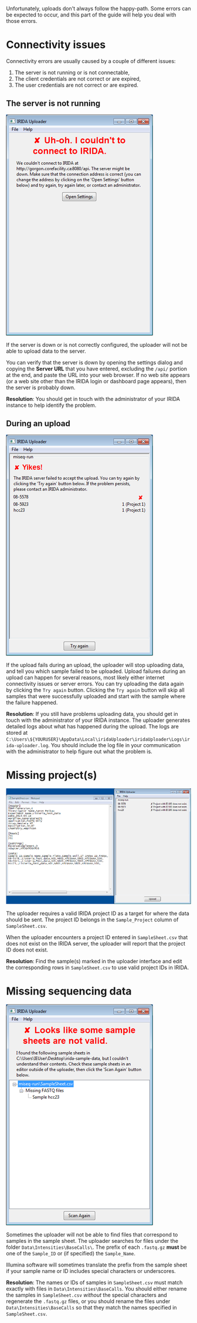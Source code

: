 Unfortunately, uploads don't always follow the happy-path. Some errors can be expected to occur, and this part of the guide will help you deal with those errors.

Connectivity issues
===================
Connectivity errors are usually caused by a couple of different issues:

1. The server is not running or is not connectable,
2. The client credentials are not correct or are expired,
3. The user credentials are not correct or are expired.

The server is not running
-------------------------

![Server is down.](images/connectivity-server-down.png)

If the server is down or is not correctly configured, the uploader will not be able to upload data to the server.

You can verify that the server is down by opening the settings dialog and copying the **Server URL** that you have entered, excluding the `/api/` portion at the end, and paste the URL into your web browser. If no web site appears (or a web site other than the IRIDA login or dashboard page appears), then the server is probably down.

**Resolution**: You should get in touch with the administrator of your IRIDA instance to help identify the problem.

During an upload
----------------

![Error during upload.](images/connectivity-during-upload.png)

If the upload fails during an upload, the uploader will stop uploading data, and tell you which sample failed to be uploaded. Upload failures during an upload can happen for several reasons, most likely either internet connectivity issues or server errors. You can try uploading the data again by clicking the `Try again` button. Clicking the `Try again` button will skip all samples that were successfully uploaded and start with the sample where the failure happened.

**Resolution**: If you still have problems uploading data, you should get in touch with the administrator of your IRIDA instance. The uploader generates detailed logs about what has happened during the upload. The logs are stored at `C:\Users\${YOURUSER}\AppData\Local\iridaUploader\iridaUploader\Logs\irida-uploader.log`. You should include the log file in your communication with the administrator to help figure out what the problem is.


Missing project(s)
==================

![Missing project ID.](images/missing-project-id.png)

The uploader requires a valid IRIDA project ID as a target for where the data should be sent. The project ID belongs in the `Sample_Project` column of `SampleSheet.csv`.

When the uploader encounters a project ID entered in `SampleSheet.csv` that does not exist on the IRIDA server, the uploader will report that the project ID does not exist.

**Resolution**: Find the sample(s) marked in the uploader interface and edit the corresponding rows in `SampleSheet.csv` to use valid project IDs in IRIDA.

Missing sequencing data
=======================

![Missing data.](images/missing-data.png)

Sometimes the uploader will not be able to find files that correspond to samples in the sample sheet. The uploader searches for files under the folder `Data\Intensities\BaseCalls\`. The prefix of each `.fastq.gz` **must** be one of the `Sample_ID` or (if specified) the `Sample_Name`.

Illumina software will sometimes translate the prefix from the sample sheet if your sample name or ID includes special characters or underscores.

**Resolution**: The names or IDs of samples in `SampleSheet.csv` must match exactly with files in `Data\Intensities\BaseCalls`. You should either rename the samples in `SampleSheet.csv` *without* the special characters and regenerate the `.fastq.gz` files, or you should rename the files under `Data\Intensities\BaseCalls` so that they match the names specified in `SampleSheet.csv`.
